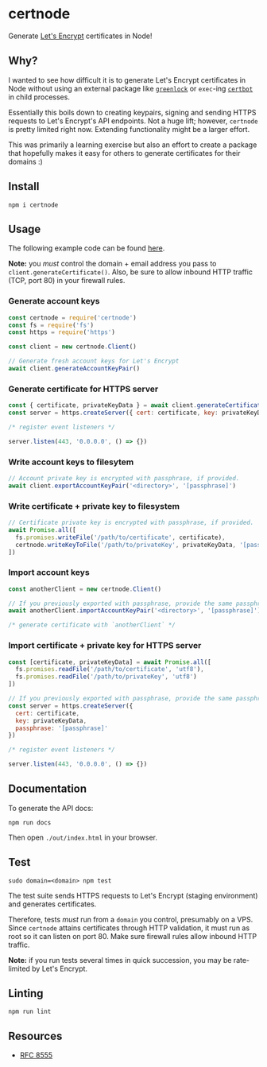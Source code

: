 # certnode

Generate [Let's Encrypt](https://letsencrypt.org/) certificates in Node!

## Why?

I wanted to see how difficult it is to generate Let's Encrypt certificates in Node without using an external package like [`greenlock`](https://www.npmjs.com/package/greenlock) or `exec`-ing [`certbot`](https://certbot.eff.org/) in child processes.

Essentially this boils down to creating keypairs, signing and sending HTTPS requests to Let's Encrypt's API endpoints. Not a huge lift; however, `certnode` is pretty limited right now. Extending functionality might be a larger effort.

This was primarily a learning exercise but also an effort to create a package that hopefully makes it easy for others to generate certificates for their domains :)

## Install

`npm i certnode`

## Usage

The following example code can be found [here](./example.js).

**Note:** you *must* control the domain + email address you pass to `client.generateCertificate()`. Also, be sure to allow inbound HTTP traffic (TCP, port 80) in your firewall rules.

### Generate account keys

```js
const certnode = require('certnode')
const fs = require('fs')
const https = require('https')

const client = new certnode.Client()

// Generate fresh account keys for Let's Encrypt
await client.generateAccountKeyPair()
```

### Generate certificate for HTTPS server

```js
const { certificate, privateKeyData } = await client.generateCertificate('<domain>', '<email>')
const server = https.createServer({ cert: certificate, key: privateKeyData })

/* register event listeners */

server.listen(443, '0.0.0.0', () => {})
```

### Write account keys to filesytem

```js
// Account private key is encrypted with passphrase, if provided.
await client.exportAccountKeyPair('<directory>', '[passphrase]')
```

### Write certificate + private key to filesystem

```js
// Certificate private key is encrypted with passphrase, if provided.
await Promise.all([
  fs.promises.writeFile('/path/to/certificate', certificate),
  certnode.writeKeyToFile('/path/to/privateKey', privateKeyData, '[passphrase]')
])
```

### Import account keys

```js
const anotherClient = new certnode.Client()

// If you previously exported with passphrase, provide the same passphrase.
await anotherClient.importAccountKeyPair('<directory>', '[passphrase]')

/* generate certificate with `anotherClient` */
```

### Import certificate + private key for HTTPS server

```js
const [certificate, privateKeyData] = await Promise.all([
  fs.promises.readFile('/path/to/certificate', 'utf8'),
  fs.promises.readFile('/path/to/privateKey', 'utf8')
])

// If you previously exported with passphrase, provide the same passphrase.
const server = https.createServer({
  cert: certificate,
  key: privateKeyData,
  passphrase: '[passphrase]'
})

/* register event listeners */

server.listen(443, '0.0.0.0', () => {})
```

## Documentation

To generate the API docs:

`npm run docs`

Then open `./out/index.html` in your browser.

## Test

`sudo domain=<domain> npm test`

The test suite sends HTTPS requests to Let's Encrypt (staging environment) and generates certificates.

Therefore, tests *must* run from a `domain` you control, presumably on a VPS. Since `certnode` attains certificates through HTTP validation, it must run as root so it can listen on port 80. Make sure firewall rules allow inbound HTTP traffic.

**Note:** if you run tests several times in quick succession, you may be rate-limited by Let's Encrypt.

## Linting

`npm run lint`

## Resources

* [RFC 8555](https://datatracker.ietf.org/doc/rfc8555/)
